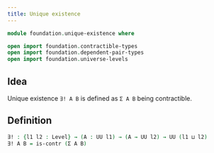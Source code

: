 ```yaml
---
title: Unique existence
---
```


```agda
module foundation.unique-existence where

open import foundation.contractible-types
open import foundation.dependent-pair-types
open import foundation.universe-levels
```

## Idea

Unique existence `∃! A B` is defined as `Σ A B` being contractible.

## Definition

```agda
∃! : {l1 l2 : Level} → (A : UU l1) → (A → UU l2) → UU (l1 ⊔ l2)
∃! A B = is-contr (Σ A B)
```
